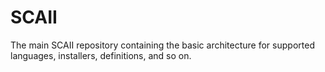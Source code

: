 # SCAII
The main SCAII repository containing the basic architecture for supported languages, installers, definitions, and so on.
